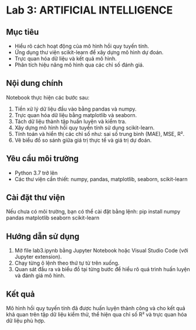 # **Lab 3: ARTIFICIAL INTELLIGENCE**
## Mục tiêu
- Hiểu rõ cách hoạt động của mô hình hồi quy tuyến tính.
- Ứng dụng thư viện scikit-learn để xây dựng mô hình dự đoán.
-	Trực quan hóa dữ liệu và kết quả mô hình.
-	Phân tích hiệu năng mô hình qua các chỉ số đánh giá.
## Nội dung chính
Notebook thực hiện các bước sau:
1.	Tiền xử lý dữ liệu đầu vào bằng pandas và numpy.
2.	Trực quan hóa dữ liệu bằng matplotlib và seaborn.
3.	Tách dữ liệu thành tập huấn luyện và kiểm tra.
4.	Xây dựng mô hình hồi quy tuyến tính sử dụng scikit-learn.
5.	Tính toán và hiển thị các chỉ số như: sai số trung bình (MAE), MSE, R².
6.	Vẽ biểu đồ so sánh giữa giá trị thực tế và giá trị dự đoán.
## Yêu cầu môi trường
-	Python 3.7 trở lên
-	Các thư viện cần thiết: numpy, pandas, matplotlib, seaborn, scikit-learn
## Cài đặt thư viện
Nếu chưa có môi trường, bạn có thể cài đặt bằng lệnh:
pip install numpy pandas matplotlib seaborn scikit-learn
## Hướng dẫn sử dụng
1.	Mở file lab3.ipynb bằng Jupyter Notebook hoặc Visual Studio Code (với Jupyter extension).
2.	Chạy từng ô lệnh theo thứ tự từ trên xuống.
3.	Quan sát đầu ra và biểu đồ tại từng bước để hiểu rõ quá trình huấn luyện và đánh giá mô hình.
## Kết quả
Mô hình hồi quy tuyến tính đã được huấn luyện thành công và cho kết quả khả quan trên tập dữ liệu kiểm thử, thể hiện qua chỉ số R² và trực quan hóa dữ liệu phù hợp.
